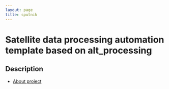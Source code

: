 ```yaml
---
layout: page
title: sputnik
---
```

# Satellite data processing automation template based on alt_processing 

## Description

* [About project](descr/about.html)
